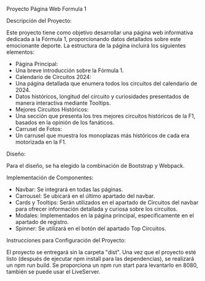 ﻿Proyecto Página Web Formula 1

Descripción del Proyecto:

Este proyecto tiene como objetivo desarrollar una página web informativa dedicada a la Fórmula 1, proporcionando datos detallados sobre este emocionante deporte. La estructura de la página incluirá los siguientes elementos:

* Página Principal:
* Una breve introducción sobre la Fórmula 1.
* Calendario de Circuitos 2024:
* Una página detallada que enumera todos los circuitos del calendario de 2024.
* Datos históricos, longitud del circuito y curiosidades presentados de manera interactiva mediante Tooltips.
* Mejores Circuitos Históricos:
* Una sección que presenta los tres mejores circuitos históricos de la F1, basados en la opinión de los fanáticos.
* Carrusel de Fotos:
* Un carrusel que muestra los monoplazas más históricos de cada era motorizada en la F1.



Diseño:

Para el diseño, se ha elegido la combinación de Bootstrap y Webpack.

Implementación de Componentes:

* Navbar: Se integrará en todas las páginas.
* Carrousel: Se ubicará en el último apartado del navbar.
* Cards y Tooltips: Serán utilizados en el apartado de Circuitos del navbar para ofrecer información detallada y curiosa sobre los circuitos.
* Modales: Implementados en la página principal, específicamente en el apartado de registro.
* Spinner: Se utilizará en el botón del apartado Top Circuitos.

Instrucciones para Configuración del Proyecto:

El proyecto se entregará sin la carpeta "dist". Una vez que el proyecto esté listo (después de ejecutar npm install para las dependencias), se realizará un npm run build. Se proporciona un npm run start para levantarlo en 8080, también se puede usar el LiveServer.
